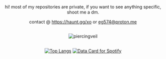 <div align="center">
hi! most of my repositories are private, if you want to see anything specific, shoot me a dm.

contact @ https://haunt.gg/xo or eg574@proton.me

## 

<p align="center"> <img src="https://count.getloli.com/@piercingveil?name=piercingveil&theme=rule34&padding=7&offset=0&align=top&scale=1&pixelated=1&darkmode=auto" alt="piercingveil" /> </p>

##
[![Top Langs](https://github-readme-stats.vercel.app/api/top-langs/?username=piercingvel)](https://github.com/anuraghazra/github-readme-stats)
<a href="https://data-card-for-spotify.herokuapp.com/card?user_id=0mumugfqrqzvwo75wqwmga03k">
  <img src="https://data-card-for-spotify.herokuapp.com/api/card?user_id=0mumugfqrqzvwo75wqwmga03k" alt="Data Card for Spotify">
</a>

##
